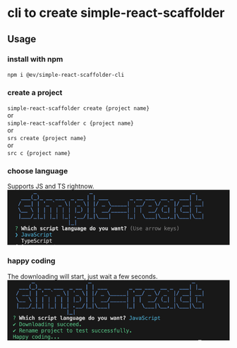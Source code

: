 # cli to create simple-react-scaffolder
## Usage
### install with npm
`npm i @ev/simple-react-scaffolder-cli`
### create a project
`simple-react-scaffolder create {project name}`  
or  
`simple-react-scaffolder c {project name}`  
or  
`srs create {project name}`  
or  
`src c {project name}`
### choose language
Supports JS and TS rightnow.
![choose_language](/screenshots/choose_language.png)
### happy coding
The downloading will start, just wait a few seconds.
![happy_coding](/screenshots/happy_coding.png)